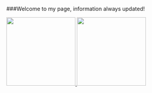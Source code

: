 ###Welcome to my page, information always updated!
 <div>
  <a href="https://github.com/EulerMagno">
  <img height="180em" src="https://github-readme-stats.vercel.app/api?username=EulerMagno&show_icons=true&theme=dark&include_all_commits=true&count_private=true"/>
  <img height="180em" src="https://github-readme-stats.vercel.app/api/top-langs/?username=EulerMagno&layout=compact&langs_count=7&theme=dark"/>
</div>
